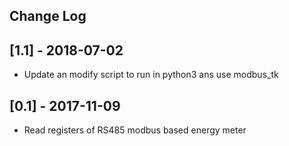 ## Change Log

## [1.1] - 2018-07-02
* Update an modify script to run in python3 ans use modbus_tk

## [0.1] - 2017-11-09
* Read registers of RS485 modbus based energy meter 
